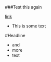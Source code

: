 ###Test this again

<a href="https://www.google.com"> link </a>

- This is some text

#Headline

- and
- more 
- text

